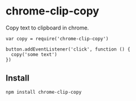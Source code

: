 # chrome-clip-copy
Copy text to clipboard in chrome.

```
var copy = require('chrome-clip-copy')

button.addEventListener('click', function () {
  copy('some text')
})
```

## Install
```
npm install chrome-clip-copy
```
